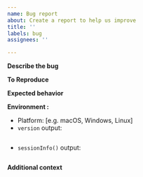 ```yaml
---
name: Bug report
about: Create a report to help us improve
title: ''
labels: bug
assignees: ''

---
```


**Describe the bug**
<!-- A clear and concise description of what the bug is. -->


**To Reproduce**
<!--
List the steps to reproduce the behavior.
Include as much detail as possible including sample code and sample data, if applicable.
-->



**Expected behavior**
<!-- A clear and concise description of what you expected to happen. -->


**Environment <!-- (please complete the following information) -->:**
 - Platform: [e.g. macOS, Windows, Linux]
 - `version` output:
 ```

 ```
 - `sessionInfo()` output:
 ```

 ```


**Additional context**
<!-- Add any other context about the problem here. -->
